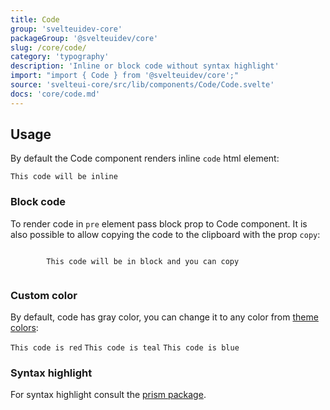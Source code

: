 ```yaml
---
title: Code
group: 'svelteuidev-core'
packageGroup: '@svelteuidev/core'
slug: /core/code/
category: 'typography'
description: 'Inline or block code without syntax highlight'
import: "import { Code } from '@svelteuidev/core';"
source: 'svelteui-core/src/lib/components/Code/Code.svelte'
docs: 'core/code.md'
---
```


<script lang="ts">
    import { Code, Box } from '@svelteuidev/core';
    import { Prism } from '@svelteuidev/prism';
    import { Heading, Preview } from 'components';

    const code = `
    <script>
        import { Code } from '@svelteuidev/core';
    <\/script>

    <Code>This code will be inline<\/Code>
    `;
    const blockCode = `
    <script>
        import { Code } from '@svelteuidev/core';
    <\/script>

    <Code block copy message={"This code will be in block and you can copy"}>
        This code will be in block and you can copy
    <\/Code>
    `;
    const colorCode = `
    <script>
        import { Code } from '@svelteuidev/core';
    <\/script>

    <Code color="red">This code is red<\/Code>
    <Code color="teal">This code is teal<\/Code>
    <Code color="blue">This code is blue<\/Code>
    `;
    const prismCode = `
    <script>
        import { Prism } from '@svelteuidev/prism'

        const prismExampleCode = \`
        <script>
            import { Button } from '@svelteuidev/core'
        <\/script>

        <Button>Hello<\/Button>
        \`
        
        <Prism language='svelte' code={prismExampleCode} \/>
    <\/script>

    <Button>Hello<\/Button>
    `
    const prismExampleCode = `
    <script>
        import { Button } from '@svelteuidev/core'
    <\/script>

    <Button>Hello<\/Button>
    `
</script>

<Heading />

## Usage

By default the Code component renders inline `code` html element:

<Preview cols={1} code={code}>
    <Code>This code will be inline</Code>
</Preview>

### Block code

To render code in `pre` element pass block prop to Code component. It is also possible to allow copying the code to the clipboard with the prop `copy`:

<Preview cols={1} code={blockCode}>
    <Code block copy message={"This code will be in block and you can copy"}>
        This code will be in block and you can copy
    </Code>
</Preview>

### Custom color

By default, code has gray color, you can change it to any color from [theme colors](theming/default-theme.md):

<Preview code={colorCode}>
    <Code color="red">This code is red</Code>
    <Code color="teal">This code is teal</Code>
    <Code color="blue">This code is blue</Code>
</Preview>

### Syntax highlight

For syntax highlight consult the [prism package](others/prism).

<Preview cols={1} code={prismCode}>
    <Box css={{pre: {bc: '$gray50'}, 'pre code': {color: '$gray900'}}}>
        <Prism language='svelte' code={prismExampleCode} />
    </Box>
</Preview>
